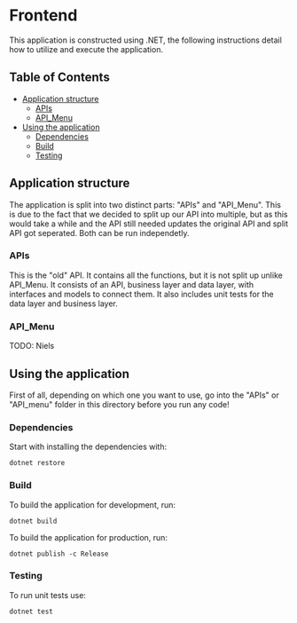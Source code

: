 # Frontend

This application is constructed using .NET, the following instructions detail how to utilize and execute the application.

## Table of Contents

- [Application structure](#application-structure)
  - [APIs](#apis)
  - [API_Menu](#api_menu)
- [Using the application](#using-the-application)
  - [Dependencies](#dependencies)
  - [Build](#build)
  - [Testing](#testing)

## Application structure

The application is split into two distinct parts: "APIs" and "API_Menu". 
This is due to the fact that we decided to split up our API into multiple, but as this would take a while and the API still needed updates the original API and split API got seperated.
Both can be run independetly.

### APIs

This is the "old" API. It contains all the functions, but it is not split up unlike API_Menu.
It consists of an API, business layer and data layer, with interfaces and models to connect them.
It also includes unit tests for the data layer and business layer.

### API_Menu

TODO: Niels

## Using the application

First of all, depending on which one you want to use, go into the "APIs" or "API_menu" folder in this directory before you run any code!

### Dependencies

Start with installing the dependencies with:

```
dotnet restore
```

### Build

To build the application for development, run:

```
dotnet build
```

To build the application for production, run:

```
dotnet publish -c Release
```

### Testing

To run unit tests use:

```
dotnet test
```
